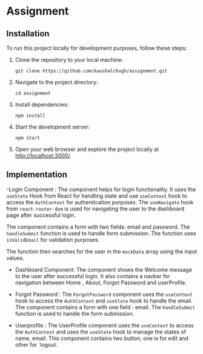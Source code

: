 # Assignment

## Installation

To run this project locally for development purposes, follow these steps:

1. Clone the repository to your local machine:

    ```shell
   git clone https://github.com/kaushalchugh/assignment.git
   ```

2. Navigate to the project directory:

   ```shell
   cd assignment
   ```

3. Install dependencies:

   ```shell
   npm install
   ```

4. Start the development server:

   ```shell
   npm start
   ```

5. Open your web browser and explore the project locally at [http://localhost:3000/](http://localhost:3000/).

## Implementation

-Login Component :
The component helps for login functionality. It uses the `useState` Hook from React for handling state and use `useContext`  hook to access the `AuthContext` for authentication purposes. The `useNavigate` hook from `react-router-dom` is used for navigating the user to the dashboard page after successful login.

The component contains a form with two fields: email and password. The `handleSubmit` function is used to handle form submission. The function uses `isValidEmail` for validation purposes.

The function then searches for the user in the `mockData` array using the input values.

- Dashboard Component:
The component shows the Welcome message to the user after successful  login. It also contains a navbar for  navigation between Home , About, Forgot Password and userProfile.

- Forgot Password :
The `ForgotPassword` component uses the `useContext` hook to access the `AuthContext` and `useState` hook to handle the email.
The component contains a form with one field : email. The `handleSubmit` function is used to handle the form submission.

- Userprofile :
The UserProfile component uses the `useContext` to access the `AuthContext` and uses the `useState` hook to manage the states of name, email. This component contains two button, one is for edit and other for `logout.
